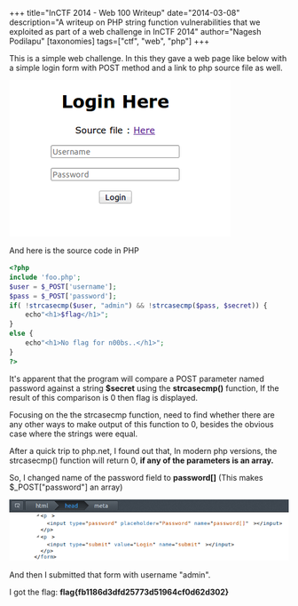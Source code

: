 +++
title="InCTF 2014 - Web 100 Writeup"
date="2014-03-08"
description="A writeup on PHP string function vulnerabilities that we exploited as part of a web challenge in InCTF 2014"
author="Nagesh Podilapu"
[taxonomies]
tags=["ctf", "web", "php"]
+++

This is a simple web challenge. In this they gave a web page like below with a simple login form with POST method and a link to php source file as well.

![Login page of the given challenge](chall.png)

And here is the source code in PHP

```php
<?php
include 'foo.php';
$user = $_POST['username'];
$pass = $_POST['password'];
if( !strcasecmp($user, "admin") && !strcasecmp($pass, $secret)) {
    echo"<h1>$flag</h1>";
}
else {
    echo"<h1>No flag for n00bs..</h1>";
}
?>
```

It's apparent that the program will compare a POST parameter named password against a string **$secret** using the **strcasecmp()** function, If the result of this comparison is 0 then flag is displayed.

Focusing on the the strcasecmp function, need to find whether there are any other ways to make output of this function to 0, besides the obvious case where the strings were equal.

After a quick trip to php.net, I found out that, In modern php versions, the strcasecmp() function will return 0, **if any of the parameters is an array.**

So, I changed name of the password field to **password[]** (This makes $_POST["password"] an array)

![Source inspection view](web.png)

And then I submitted that form with username "admin".

I got the flag: **flag{fb1186d3dfd25773d51964cf0d62d302}**
